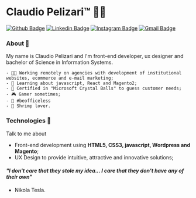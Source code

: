 
# Claudio Pelizari™️ 👨‍💻

[![Github Badge](https://img.shields.io/badge/-Github-000?style=flat-square&logo=Github&logoColor=white&link=https://github.com/claudiopelizari)](https://github.com/claudiopelizari)
[![Linkedin Badge](https://img.shields.io/badge/-LinkedIn-blue?style=flat-square&logo=Linkedin&logoColor=white&link=https://www.linkedin.com/in/pelizari/)](https://www.linkedin.com/in/pelizari/)
[![Instagram Badge](https://img.shields.io/badge/instagram-instagram-E1306C?style=flat-square&logo=Instagram&logoColor=white&link=https://www.instagram.com/pelizari/)](https://www.instagram.com/pelizari/)
[![Gmail Badge](https://img.shields.io/badge/-Gmail-c14438?style=flat-square&logo=Gmail&logoColor=white&link=mailto:claudiopelizari@gmail.com)](mailto:claudiopelizari@gmail.com)

### About 🧐 

My name is Claudio Pelizari and I'm front-end developer, ux designer and bachelor of Science in Information Systems.

    - 👨‍💻 Working remotely on agencies with development of institutional websites, ecommerce and e-mail marketing;
    - 🧠 Learning about javascript, React and Magento2;    
    - 🔮 Certified in "Microsoft Crystal Balls" to guess customer needs;
    - 🎮 Gamer sometimes;
    - 🏡 #beofficeless    
    - 🍤 Shrimp lover.

### Technologies :rocket:

Talk to me about

- Front-end development using **HTML5, CSS3, javascript, Wordpress and Magento**;
- UX Design to provide intuitive, attractive and innovative solutions;


#### <em>"I don't care that they stole my idea... I care that they don't have any of their own"</em>
- Nikola Tesla.